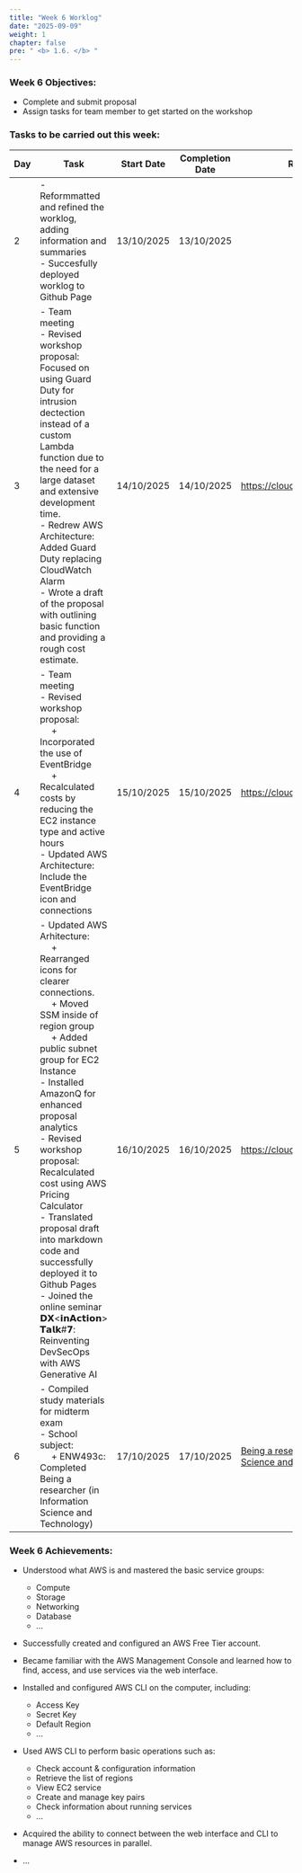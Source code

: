 ```yaml
---
title: "Week 6 Worklog"
date: "2025-09-09"
weight: 1
chapter: false
pre: " <b> 1.6. </b> "
---
```

### Week 6 Objectives:

* Complete and submit proposal
* Assign tasks for team member to get started on the workshop

### Tasks to be carried out this week:
| Day | Task                                                                                                                                                                                                   | Start Date | Completion Date | Reference Material                        |
| --- | ------------------------------------------------------------------------------------------------------------------------------------------------------------------------------------------------------ | ---------- | --------------- | ----------------------------------------- |
| 2 | - Reformmatted and refined the worklog, adding information and summaries <br> - Succesfully deployed worklog to Github Page | 13/10/2025 | 13/10/2025| |
| 3 | - Team meeting <br> - Revised workshop proposal: Focused on using Guard Duty for intrusion dectection instead of a custom Lambda function due to the need for a large dataset and extensive development time.  <br> - Redrew AWS Architecture: Added Guard Duty replacing CloudWatch Alarm <br> - Wrote a draft of the proposal with outlining basic function and providing a rough cost estimate. | 14/10/2025 | 14/10/2025      | <https://cloudjourney.awsstudygroup.com/> |
| 4 | - Team meeting <br> - Revised workshop proposal: <br> &emsp; + Incorporated the use of EventBridge <br> &emsp; + Recalculated costs by reducing the EC2 instance type and active hours <br> - Updated AWS Architecture: Include the EventBridge icon and connections | 15/10/2025 | 15/10/2025 | <https://cloudjourney.awsstudygroup.com/> |
| 5   | - Updated AWS Arhitecture: <br> &emsp; + Rearranged icons for clearer connections. <br> &emsp; + Moved SSM inside of region group <br> &emsp; + Added public subnet group for EC2 Instance <br> - Installed AmazonQ for enhanced proposal analytics <br> - Revised workshop proposal: Recalculated cost using AWS Pricing Calculator <br> - Translated proposal draft into markdown code and successfully  deployed it to Github Pages <br> - Joined the online seminar 𝗗𝗫<𝗶𝗻𝗔𝗰𝘁𝗶𝗼𝗻> 𝗧𝗮𝗹𝗸#𝟳: Reinventing DevSecOps with AWS Generative AI  | 16/10/2025 | 16/10/2025      | <https://cloudjourney.awsstudygroup.com/> |
| 6   | - Compiled study materials for midterm exam <br> - School subject: <br> &emsp; + ENW493c: Completed Being a researcher (in Information Science and Technology)   | 17/10/2025 | 17/10/2025      | [Being a researcher (in Information Science and Technology)](https://www.coursera.org/account/accomplishments/verify/JZB2HYOLEGOD) |


### Week 6 Achievements:

* Understood what AWS is and mastered the basic service groups: 
  * Compute
  * Storage
  * Networking 
  * Database
  * ...

* Successfully created and configured an AWS Free Tier account.

* Became familiar with the AWS Management Console and learned how to find, access, and use services via the web interface.

* Installed and configured AWS CLI on the computer, including:
  * Access Key
  * Secret Key
  * Default Region
  * ...

* Used AWS CLI to perform basic operations such as:

  * Check account & configuration information
  * Retrieve the list of regions
  * View EC2 service
  * Create and manage key pairs
  * Check information about running services
  * ...

* Acquired the ability to connect between the web interface and CLI to manage AWS resources in parallel.
* ...
